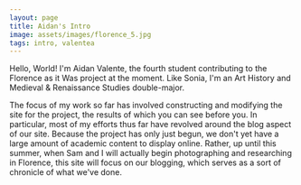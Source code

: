 ```yaml
---
layout: page
title: Aidan's Intro
image: assets/images/florence_5.jpg
tags: intro, valentea
---
```

Hello, World!
I'm Aidan Valente, the fourth student contributing to the Florence as it Was project at the moment. Like Sonia, I'm an Art History and Medieval & Renaissance Studies double-major.
<!--more-->
The focus of my work so far has involved constructing and modifying the site for the project, the results of which you can see before you.
In particular, most of my efforts thus far have revolved around the blog aspect of our site. Because the project has only just begun, we don't yet have a large amount of academic content to display online. Rather, up until this summer, when Sam and I will actually begin photographing and researching in Florence, this site will focus on our blogging, which serves as a sort of chronicle of what we've done.
